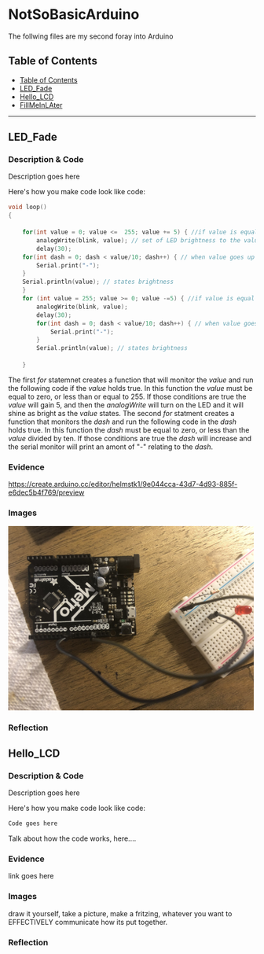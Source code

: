 # NotSoBasicArduino
 The follwing files are my second foray into Arduino
 
 
## Table of Contents
* [Table of Contents](#TableOfContents)
* [LED_Fade](#LED_Fade)
* [Hello_LCD](#Hello_LCD)
* [FillMeInLAter](#FillMeInLAter)
---

## LED_Fade

### Description & Code
Description goes here

Here's how you make code look like code:

```C++
void loop()
{

	for(int value = 0; value <=  255; value += 5) { //if value is equal 0 and less than or equal to 255 add +5 to value
		analogWrite(blink, value); // set of LED brightness to the value
		delay(30);
	for(int dash = 0; dash < value/10; dash++) { // when value goes up by 10 add "-"
		Serial.print("-"); 
	}
	Serial.println(value); // states brightness
	}
	for (int value = 255; value >= 0; value -=5) { //if value is equal 255 and more than or equal to 0 subtarct +5
		analogWrite(blink, value);
		delay(30);
		for(int dash = 0; dash < value/10; dash++) { // when value goes down by 10 subtract "-"
			Serial.print("-");
		}
		Serial.println(value); // states brightness

	}
```
The first *for* statemnet creates a function that will monitor the *value* and run the following code if the *value* holds true. In this function the *value* must be  equal to zero, or less than or equal to 255. If those conditions are true the *value* will gain 5, and then the *analogWrite* will turn on the LED and it will shine as bright as the *value* states. The second *for* statment creates a function that monitors the *dash* and run the following code in the *dash* holds true. In this function the *dash* must be equal to zero, or less than the *value* divided by ten. If those conditions are true the *dash* will increase and the serial monitor will print an amont of "-" relating to the *dash*.

### Evidence
https://create.arduino.cc/editor/helmstk1/9e044cca-43d7-4d93-885f-e6dec5b4f769/preview

### Images

<img src="https://github.com/lmcmind85/NotSoBasicArduino-1/blob/main/Images/LEDBlinkRevisited.jpeg?raw=true" width="500">

### Reflection

## Hello_LCD

### Description & Code
Description goes here

Here's how you make code look like code:

```C++
Code goes here
```
Talk about how the code works, here....

### Evidence
link goes here

### Images
draw it yourself, take a picture, make a fritzing, whatever you want to EFFECTIVELY communicate how its put together.

### Reflection

